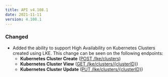 ```yaml
---
title: API v4.108.1
date: 2021-11-11
version: 4.108.1
---
```


### Changed

- Added the ability to support High Availability on Kubernetes Clusters created using LKE. This change can be seen on the following endpoints:
    - **Kubernetes Cluster Create** ([POST /lke/clusters](https://www.linode.com/docs/api/linode-kubernetes-engine-lke/#kubernetes-cluster-create))
    - **Kubernetes Cluster View** ([GET /lke/clusters/{clusterID}](https://www.linode.com/docs/api/linode-kubernetes-engine-lke/#kubernetes-cluster-view))
    - **Kubernetes Cluster Update** ([PUT /lke/clusters/{clusterID}](https://www.linode.com/docs/api/linode-kubernetes-engine-lke/#kubernetes-cluster-update))